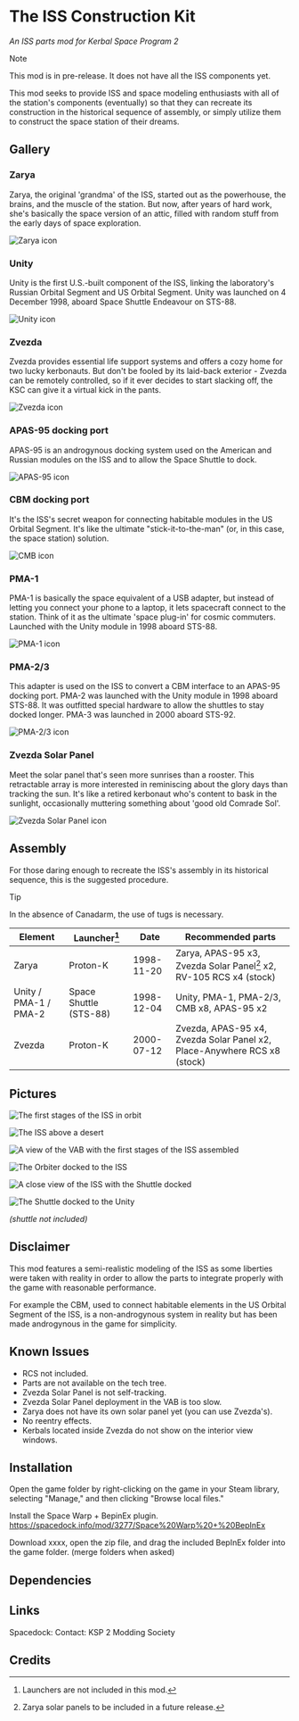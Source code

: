 # The ISS Construction Kit
_An ISS parts mod for Kerbal Space Program 2_

> [!NOTE]
> This mod is in pre-release. It does not have all the ISS components yet.

This mod seeks to provide ISS and space modeling enthusiasts with all of the station's components (eventually) so that they can recreate its construction in the historical sequence of assembly, or simply utilize them to construct the space station of their dreams.
## Gallery
### Zarya

Zarya, the original 'grandma' of the ISS, started out as the powerhouse, the brains, and the muscle of the station. But now, after years of hard work, she's basically the space version of an attic, filled with random stuff from the early days of space exploration.

![Zarya icon](https://github.com/pasalvetti/iss/blob/main/Icones/iss_zarya_icon.png?raw=true)

### Unity

Unity is the first U.S.-built component of the ISS, linking the laboratory's Russian Orbital Segment and US Orbital Segment. Unity was launched on 4 December 1998, aboard Space Shuttle Endeavour on STS-88.

![Unity icon](https://github.com/pasalvetti/iss/blob/main/Icones/iss_unity_icon.png?raw=true)

### Zvezda

Zvezda provides essential life support systems and offers a cozy home for two lucky kerbonauts. But don't be fooled by its laid-back exterior - Zvezda can be remotely controlled, so if it ever decides to start slacking off, the KSC can give it a virtual kick in the pants.

![Zvezda icon](https://github.com/pasalvetti/iss/blob/main/Icones/iss_zvezda_icon.png?raw=true)

### APAS-95 docking port

APAS-95 is an androgynous docking system used on the American and Russian modules on the ISS and to allow the Space Shuttle to dock.

![APAS-95 icon](https://github.com/pasalvetti/iss/blob/main/Icones/iss_apas-95_icon.png?raw=true)

### CBM docking port

It's the ISS's secret weapon for connecting habitable modules in the US Orbital Segment. It's like the ultimate "stick-it-to-the-man" (or, in this case, the space station) solution.

![CMB icon](https://github.com/pasalvetti/iss/blob/main/Icones/iss_cbm_icon.png?raw=true)

### PMA-1

PMA-1 is basically the space equivalent of a USB adapter, but instead of letting you connect your phone to a laptop, it lets spacecraft connect to the station. Think of it as the ultimate 'space plug-in' for cosmic commuters. Launched with the Unity module in 1998 aboard STS-88.

![PMA-1 icon](https://github.com/pasalvetti/iss/blob/main/Icones/iss_pma1_icon.png?raw=true)

### PMA-2/3

This adapter is used on the ISS to convert a CBM interface to an APAS-95 docking port. PMA-2 was launched with the Unity module in 1998 aboard STS-88. It was outfitted special hardware to allow the shuttles to stay docked longer. PMA-3 was launched in 2000 aboard STS-92.

![PMA-2/3 icon](https://github.com/pasalvetti/iss/blob/main/Icones/iss_pma23_icon.png?raw=true)

### Zvezda Solar Panel

Meet the solar panel that's seen more sunrises than a rooster. This retractable array is more interested in reminiscing about the glory days than tracking the sun. It's like a retired kerbonaut who's content to bask in the sunlight, occasionally muttering something about 'good old Comrade Sol'.

![Zvezda Solar Panel icon](https://github.com/pasalvetti/iss/blob/main/Icones/iss_zvezda_solar_panel_icon.png?raw=true)

## Assembly

For those daring enough to recreate the ISS's assembly in its historical sequence, this is the suggested procedure.

> [!TIP]
> In the absence of Canadarm, the use of tugs is necessary.

| Element                | Launcher[^1]           | Date          | Recommended parts                                                         |
|---|---|---|---|
| Zarya                  | Proton-K               | 1998-11-20    | Zarya, APAS-95 x3, Zvezda Solar Panel[^2] x2, RV-105 RCS x4 (stock)      |
| Unity / PMA-1 / PMA-2  | Space Shuttle (STS-88) | 1998-12-04    | Unity, PMA-1, PMA-2/3, CMB x8, APAS-95 x2                                |
| Zvezda                 | Proton-K               | 2000-07-12    | Zvezda, APAS-95 x4, Zvezda Solar Panel x2, Place-Anywhere RCS x8 (stock) |

[^1]: Launchers are not included in this mod.
[^2]: Zarya solar panels to be included in a future release.

## Pictures

![The first stages of the ISS in orbit](https://github.com/pasalvetti/iss/blob/main/Communication/iss009.png?raw=true)

![The ISS above a desert](https://github.com/pasalvetti/iss/blob/main/Communication/iss012.png?raw=true)

![A view of the VAB with the first stages of the ISS assembled](https://github.com/pasalvetti/iss/blob/main/Communication/iss008.png?raw=true)

![The Orbiter docked to the ISS](https://github.com/pasalvetti/iss/blob/main/Communication/iss015.png?raw=true)

![A close view of the ISS with the Shuttle docked](https://github.com/pasalvetti/iss/blob/main/Communication/iss016.png?raw=true)

![The Shuttle docked to the Unity](https://github.com/pasalvetti/iss/blob/main/Communication/iss017.png?raw=true)

_(shuttle not included)_

## Disclaimer
This mod features a semi-realistic modeling of the ISS as some liberties were taken with reality in order to allow the parts to integrate properly with the game with reasonable performance.

For example the CBM, used to connect habitable elements in the US Orbital Segment of the ISS, is a non-androgynous system in reality but has been made androgynous in the game for simplicity.
## Known Issues
- RCS not included.
- Parts are not available on the tech tree.
- Zvezda Solar Panel is not self-tracking.
- Zvezda Solar Panel deployment in the VAB is too slow.
- Zarya does not have its own solar panel yet (you can use Zvezda's).
- No reentry effects.
- Kerbals located inside Zvezda do not show on the interior view windows.
## Installation
Open the game folder by right-clicking on the game in your Steam library, selecting "Manage," and then clicking "Browse local files."

Install the Space Warp + BepinEx plugin. https://spacedock.info/mod/3277/Space%20Warp%20+%20BepInEx

Download xxxx, open the zip file, and drag the included BepInEx folder into the game folder. (merge folders when asked)
## Dependencies
## Links
Spacedock: 
Contact: KSP 2 Modding Society
## Credits
